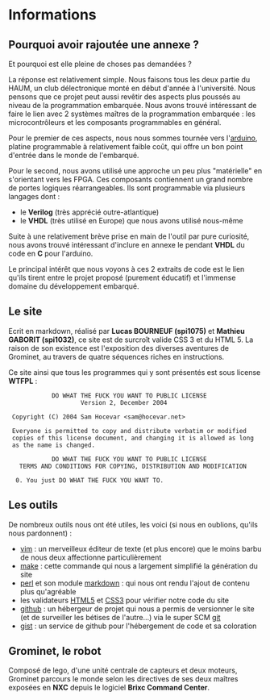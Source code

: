 Informations
============

## Pourquoi avoir rajoutée une annexe ?

Et pourquoi est elle pleine de choses pas demandées ?

La réponse est relativement simple. Nous faisons tous les deux partie du HAUM, un club délectronique monté en début d'année à l'université.
Nous pensons que ce projet peut aussi revêtir des aspects plus poussés au niveau de la programmation embarquée.
Nous avons trouvé intéressant de faire le lien avec 2 systèmes maîtres de la programmation embarquée : les microcontrôleurs et les composants programmables en général.

Pour le premier de ces aspects, nous nous sommes tournée vers l'[arduino](http://arduino.cc), platine programmable à relativement faible coût, qui offre un bon point d'entrée dans le monde de l'embarqué.

Pour le second, nous avons utilisé une approche un peu plus "matérielle" en s'orientant vers les FPGA. Ces composants contiennent un grand nombre de portes logiques réarrangeables.
Ils sont programmable via plusieurs langages dont :

- le __Verilog__ (très apprécié outre-atlantique)
- le __VHDL__ (très utilisé en Europe) que nous avons utilisé nous-même

Suite à une relativement brève prise en main de l'outil par pure curiosité, nous avons trouvé intéressant d'inclure en annexe le pendant __VHDL__ du code en __C__ pour l'arduino. 

Le principal intérêt que nous voyons à ces 2 extraits de code est le lien qu'ils tirent entre le projet proposé (purement éducatif) et l'immense domaine du développement embarqué.

## Le site

Ecrit en markdown, réalisé par __Lucas BOURNEUF (spi1075)__ et __Mathieu GABORIT (spi1032)__, ce site est de surcroît valide CSS 3 et du HTML 5.
La raison de son existence est l'exposition des diverses aventures de Grominet, au travers de quatre séquences riches en instructions.

Ce site ainsi que tous les programmes qui y sont présentés est sous license __WTFPL__ :

                DO WHAT THE FUCK YOU WANT TO PUBLIC LICENSE
                        Version 2, December 2004

     Copyright (C) 2004 Sam Hocevar <sam@hocevar.net>

     Everyone is permitted to copy and distribute verbatim or modified
     copies of this license document, and changing it is allowed as long
     as the name is changed.

                DO WHAT THE FUCK YOU WANT TO PUBLIC LICENSE
       TERMS AND CONDITIONS FOR COPYING, DISTRIBUTION AND MODIFICATION

      0. You just DO WHAT THE FUCK YOU WANT TO.



## Les outils

De nombreux outils nous ont été utiles, les voici (si nous en oublions, qu'ils nous pardonnent) :

- [vim](http://www.vim.org) : un merveilleux éditeur de texte (et plus encore) que le moins barbu de nous deux affectionne particulièrement
- [make](http://www.gnu.org/software/make/) : cette commande qui nous a largement simplifié la génération du site
- [perl](http://www.perl.org) et son module [markdown](http://daringfireball.net/projects/markdown/) : qui nous ont rendu l'ajout de contenu plus qu'agréable
- les validateurs [HTML5](http://fr.wikipedia.org/wiki/HTML5) et [CSS3](http://fr.wikipedia.org/wiki/CSS3#CSS3) pour vérifier notre code du site
- [github](https://github.com) : un hébergeur de projet qui nous a permis de versionner le site (et de surveiller les bétises de l'autre...) via le super SCM [git](http://git-scm.org)
- [gist](http://gist.github.com) : un service de github pour l'hébergement de code et sa coloration

## Grominet, le robot

Composé de lego, d'une unité centrale de capteurs et deux moteurs, 
Grominet parcours le monde selon les directives de ses deux maîtres exposées en __NXC__ depuis le logiciel __Brixc Command Center__.
